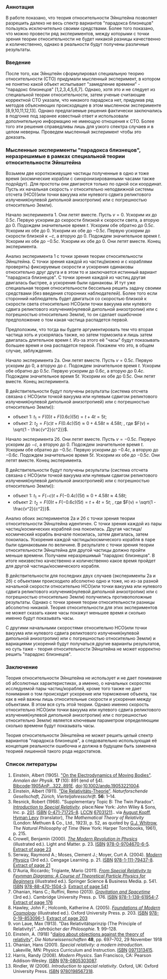 ### Аннотация

В работе показано, что теория относительности Эйнштейна позволяет разрешить далеко не весь спектр вариантов "парадокса близнецов" пользуясь исключительно своими средствами. Более того показано, что можно провести ряд экспериментов, между которыми с точки зрения теории относительности не будет никакой разницы качественно и количественно, однако в реальности будут получены различные результаты. 

### Введение

После того, как Эйнштейн сформулировал специальную теорию относительности (СТО) придумали мысленный эксперимент, в котором не понятно какой объект испытывает "замедление времени" - "парадокс близнецов" [1,2,3,4,5,6,7]. Однако, хотя это и не следует из специальной теории относительности, затем ученые считающие корректной СТО указали, что никакого парадокса нет, придумав ряд методов объясняющих происходящее в этом мысленном эксперименте [8,9,10,11,12,13]. Однако предлагаемые решения фактически заключались в подгонке под заранее известный ответ и использовали дополнительную информацию не имеющую отношения к СТО. Более того эти решения справедливы лишь для узкого спектра случаев и в целом неверны. Проведем мысленный эксперимент чтобы это доказать.

### Мысленные эксперименты "парадокса близнецов", неразрешимые в рамках специальной теории относительности Эйнштейна 

Возьмем две короткоживущие частицы полученные в одно и тоже время (космические корабли с синхронизированными часами также подойдут). Для простоты они двигаются только по одной оси координат. Пусть их начальная скорость $v$ относительно неподвижной системы отсчета (НСО)(или точки вакуума или нулевого сдвига реликтового излучения(нулевой дипольной анизотропии) или с погрешностью относительно Земли). 

Начало эксперимента 1. Они летят вместе. Пусть $v=0$. Ускорим их до $0.5c$. Первую ускорим до скорости близкой к скорости света, а вторую до 0. Подождем значительное время $t$. Ускорим обе обратно до $0.5c$. Ускорим их обе до 0. Ускорим их обе до $-0.5c$. Первую ускорим до скорости близкой к $-c$, а вторую до 0. Подождем значительное время $t$. Ускорим их обе до $-0.5c$. Ускорим их обе до 0. Они летят вместе. Конец эксперимента.

Анализ эксперимента 1 с точки зрения теории относительности Эйнштейна. 
С точки зрения каждой из частиц(можно и с кораблями проверять) фиксируемые скорости и ускорения одинаковы относительно друг друга и в этом то и заключается истинный вариант "парадокса близнецов". С точки зрения каждой из частиц другая двигалась быстрее, а ускорения были одинаковы. И тут уже специальная теория относительности бессильна решить задачу своими средствами (без введения сторонних наблюдателей). Более того если сторонний наблюдатель будет двигаться со скоростью близкой к скорости света относительно НСО(или точки вакуума или нулевого сдвига реликтового излучения(нулевой дипольной анизотропии) или с погрешностью относительно Земли), то он сделает ошибочное предположение о том какая частица распадется первой.

Предположим, что тогда вы будете аргументировать тем что вторая частица хоть и ускорялась также, но затем тормозила и лишь затем двигалась длительное время $t$. Из-за этого её "часы" будут показывать большее время и она распадется первой. Покажем что это, в общем случае, заблуждение.

Начало эксперимента 2а. Они летят вместе. Пусть $v=0.5c$. Первую ускорим до 0, а вторую до $c$. Подождем значительное время $t$. Ускорим обе обратно до $0.5c$. Первую ускорим до $0.6c$, а вторую до $0.4c$. Подождем значительное время $5t$. Ускорим их обе до $0.5c$. Они летят вместе. Конец эксперимента.  

В действительности будут получены результаты (система отсчета связана с НСО(или точкой вакуума или нулевым сдвигом реликтового излучения(нулевой дипольной анизотропией) или с погрешностью относительно Земли)): 

- объект 1: $t_1=F(0)t+F(0.6c)(5t)=t+4t=5t$; 
- объект 2: $t_2=F(c)t+F(0.4c)(5t)\approx0+4.58t\approx4.58t$; 
, где $F(v) = \sqrt{1 - \frac{v^2}{c^2}}$. 

Начало эксперимента 2б. Они летят вместе. Пусть $v=-0.5c$. Первую ускорим до $-c$, а вторую до 0. Подождем значительное время $t$. Ускорим обе обратно до $-0.5c$. Первую ускорим до $-0.4c$, а вторую до $-0.6c$. Подождем значительное время $5t$. Ускорим их обе до $-0.5c$. Они летят вместе. Конец эксперимента. 

В действительности будут получены результаты (система отсчета связана с НСО(или точкой вакуума или нулевым сдвигом реликтового излучения(нулевой дипольной анизотропией) или с погрешностью относительно Земли)):   

- объект 1: $t_1=F(-c)t+F(-0.4c)(5t)\approx0+4.58t\approx4.58t$; 
- объект 2: $t_2=F(0)t+F(-0.6c)(5t)=t+4t=5t$; 
, где $F(v) = \sqrt{1 - \frac{v^2}{c^2}}$. 

Анализ обоих экспериментов 2а и 2б с точки зрения теории относительности Эйнштейна идентичен. 
С точки зрения каждой из пары частиц/космических кораблей она покоилась. Другая частица/космический корабль вначале покоилась, затем двигалась, затем покоилась. Ускорения каждой частицы/космического корабля в паре были одинаковыми по величине. В результате с точки зрения теории относительности Эйнштейна для другой частицы должно пройти меньше времени. Получаем неразрешимый "парадокс близнецов". В итоге неизвестно качественно и количественно какое время пройдет для другой частицы/космического корабля.

В действительности для последних двух случаев (эксперименты 2а и 2б) с объектами происходило абсолютно одно и тоже, но из-за разной начальной скорости относительно НСО(или точки вакуума или нулевого сдвига реликтового излучения(нулевой дипольной анизотропии) или с погрешностью относительно Земли) получились противоположные результаты. Однако с точки зрения теории относительности разницы абсолютно никакой. Теория относительности для этих экспериментов не может сказать какие часы покажут меньшее время и сколько именно будут показывать часы.

С другими начальными скоростями относительно НСО(или точки вакуума или нулевого сдвига реликтового излучения(нулевой дипольной анизотропии) или с погрешностью относительно Земли) и вариациями ускорений будут получаться другие варианты результатов, но суть таже - теория относительности Эйнштейна не может корректно решить "парадокс близнецов".

### Заключение

Теория относительности Эйнштейна не использует и не дает понимание об абсолютных характеристиках, а именно, о начальных скоростях исследуемой пары частиц/кораблей, кроме того также не дает понимания о том происходит ускорение или торможение объекта, так как в ней важны лишь относительные скорости и ускорения между объектами. В этом вся суть этой теории. Однако именно скорость относительно НСО(или точки вакуума или нулевого сдвига реликтового излучения(нулевой дипольной анизотропии) или с погрешностью относительно Земли) является ключевым параметром определяющим сколько времени будут показывать часы.

Теория относительности Эйнштейна не может решить целый спектр вариантов "парадокса близнецов", а следовательно использующая её концепция реальности ошибочна и должна в будущем быть заменена теорией лишенной такого рода недостатков.

### Список литературы

1. Einstein, Albert (1905). ["On the Electrodynamics of Moving Bodies"](http://www.fourmilab.ch/etexts/einstein/specrel/www/). _Annalen der Physik_. **17** (10): 891 (end of §4). [Bibcode](https://en.wikipedia.org/wiki/Bibcode_(identifier) "Bibcode (identifier)"):[1905AnP...322..891E](https://ui.adsabs.harvard.edu/abs/1905AnP...322..891E). [doi](https://en.wikipedia.org/wiki/Doi_(identifier) "Doi (identifier)"):[10.1002/andp.19053221004](https://doi.org/10.1002%2Fandp.19053221004).
2. Einstein, Albert (1911). ["Die Relativitäts-Theorie"](https://archive.org/details/vierteljahrsschr56natu). _Naturforschende Gesellschaft, Zürich, Vierteljahresschrift_. **56**: 1–14.
3. Resnick, Robert (1968). "Supplementary Topic B: The Twin Paradox". [_Introduction to Special Relativity_](https://archive.org/details/introductiontosp0000resn). place:New York: John Wiley & Sons, Inc. p. [201](https://archive.org/details/introductiontosp0000resn/page/201). [ISBN](https://en.wikipedia.org/wiki/ISBN_(identifier) "ISBN (identifier)") [0-471-71725-8](https://en.wikipedia.org/wiki/Special:BookSources/0-471-71725-8 "Special:BookSources/0-471-71725-8"). [LCCN](https://en.wikipedia.org/wiki/LCCN_(identifier) "LCCN (identifier)") [67031211](https://lccn.loc.gov/67031211).. via [August Kopff](https://en.wikipedia.org/wiki/August_Kopff "August Kopff"), [Hyman Levy](https://en.wikipedia.org/wiki/Hyman_Levy "Hyman Levy") (translator), _The Mathematical Theory of Relativity_ (London: Methuen & Co., Ltd., 1923), p. 52, as quoted by [G.J. Whitrow](https://en.wikipedia.org/wiki/Gerald_James_Whitrow "Gerald James Whitrow"), _The Natural Philosophy of Time_ (New York: Harper Torchbooks, 1961), p. 215.
4. Crowell, Benjamin (2000). [_The Modern Revolution in Physics_](https://books.google.com/books?id=OMs-_JK-wncC) (illustrated ed.). Light and Matter. p. 23. [ISBN](https://en.wikipedia.org/wiki/ISBN_(identifier) "ISBN (identifier)") [978-0-9704670-6-5](https://en.wikipedia.org/wiki/Special:BookSources/978-0-9704670-6-5 "Special:BookSources/978-0-9704670-6-5"). [Extract of page 23](https://books.google.com/books?id=OMs-_JK-wncC&pg=PA23)
5. Serway, Raymond A.; Moses, Clement J.; Moyer, Curt A. (2004). [_Modern Physics_](https://books.google.com/books?id=uTM8AAAAQBAJ) (3rd ed.). Cengage Learning. p. 21. [ISBN](https://en.wikipedia.org/wiki/ISBN_(identifier) "ISBN (identifier)") [978-1-111-79437-8](https://en.wikipedia.org/wiki/Special:BookSources/978-1-111-79437-8 "Special:BookSources/978-1-111-79437-8"). [Extract of page 21](https://books.google.com/books?id=uTM8AAAAQBAJ&pg=PA21)
6. D'Auria, Riccardo; Trigiante, Mario (2011). [_From Special Relativity to Feynman Diagrams: A Course of Theoretical Particle Physics for Beginners_](https://books.google.com/books?id=R-qIh6kd8d0C) (illustrated ed.). Springer Science & Business Media. p. 541. [ISBN](https://en.wikipedia.org/wiki/ISBN_(identifier) "ISBN (identifier)") [978-88-470-1504-3](https://en.wikipedia.org/wiki/Special:BookSources/978-88-470-1504-3 "Special:BookSources/978-88-470-1504-3"). [Extract of page 541](https://books.google.com/books?id=R-qIh6kd8d0C&pg=PA541)
7. Ohanian, Hans C.; Ruffini, Remo (2013). [_Gravitation and Spacetime_](https://books.google.com/books?id=JVQhAwAAQBAJ) (3rd ed.). Cambridge University Press. p. 176. [ISBN](https://en.wikipedia.org/wiki/ISBN_(identifier) "ISBN (identifier)") [978-1-139-61954-7](https://en.wikipedia.org/wiki/Special:BookSources/978-1-139-61954-7 "Special:BookSources/978-1-139-61954-7"). [Extract of page 176](https://books.google.com/books?id=JVQhAwAAQBAJ&pg=PA176)
8. Hawley, John F.; Holcomb, Katherine A. (2005). [_Foundations of Modern Cosmology_](https://books.google.com/books?id=s5MUDAAAQBAJ) (illustrated ed.). Oxford University Press. p. 203. [ISBN](https://en.wikipedia.org/wiki/ISBN_(identifier) "ISBN (identifier)") [978-0-19-853096-1](https://en.wikipedia.org/wiki/Special:BookSources/978-0-19-853096-1 "Special:BookSources/978-0-19-853096-1"). [Extract of page 203](https://books.google.com/books?id=s5MUDAAAQBAJ&pg=PA203)
9. von Laue, Max (1913). "Das Relativitätsprinzip (The Principle of Relativity)". _Jahrbücher der Philosophie_. **1**: 99–128.
10. Einstein, A. (1918) "[dialog about objections against the theory of relativity](https://en.wikisource.org/wiki/Dialog_about_objections_against_the_theory_of_relativity "s:Dialog about objections against the theory of relativity")", _Die Naturwissenschaften_ **48**, pp. 697–702, 29 November 1918
11. Ohanian, Hans (2001). _Special relativity: a modern introduction_. Lakeville, MN: Physics Curriculum and Instruction. [ISBN](https://en.wikipedia.org/wiki/ISBN_(identifier) "ISBN (identifier)") [0971313415](https://en.wikipedia.org/wiki/Special:BookSources/0971313415 "Special:BookSources/0971313415").
12. Harris, Randy (2008). _Modern Physics_. San Francisco, CA: Pearson Addison-Wesley. [ISBN](https://en.wikipedia.org/wiki/ISBN_(identifier) "ISBN (identifier)") [978-0805303087](https://en.wikipedia.org/wiki/Special:BookSources/978-0805303087 "Special:BookSources/978-0805303087").
13. Rindler, W (2006). _Introduction to special relativity_. Oxford, UK: Oxford University Press. [ISBN](https://en.wikipedia.org/wiki/ISBN_(identifier) "ISBN (identifier)") [9780198567318](https://en.wikipedia.org/wiki/Special:BookSources/9780198567318 "Special:BookSources/9780198567318").
